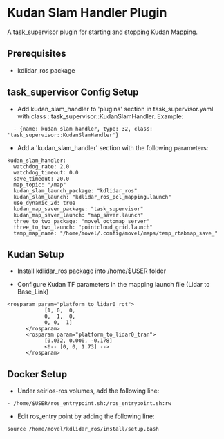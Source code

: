 # Kudan Slam Handler Plugin
A task\_supervisor plugin for starting and stopping Kudan Mapping.

## Prerequisites
* kdlidar_ros package

## task\_supervisor Config Setup

* Add kudan\_slam\_handler to 'plugins' section in task\_supervisor.yaml with class : task\_supervisor::KudanSlamHandler. Example:

```
  - {name: kudan_slam_handler, type: 32, class: 'task_supervisor::KudanSlamHandler'}
```

* Add a 'kudan_slam_handler' section with the following parameters:
```
kudan_slam_handler:
  watchdog_rate: 2.0
  watchdog_timeout: 0.0
  save_timeout: 20.0
  map_topic: "/map"
  kudan_slam_launch_package: "kdlidar_ros"
  kudan_slam_launch: "kdlidar_ros_pcl_mapping.launch"
  use_dynamic_2d: true
  kudan_map_saver_package: "task_supervisor"
  kudan_map_saver_launch: "map_saver.launch"
  three_to_two_package: "movel_octomap_server"
  three_to_two_launch: "pointcloud_grid.launch"
  temp_map_name: "/home/movel/.config/movel/maps/temp_rtabmap_save_"
```
## Kudan Setup
* Install kdlidar_ros package into /home/$USER folder

* Configure Kudan TF parameters in the mapping launch file (Lidar to Base_Link)
```
<rosparam param="platform_to_lidar0_rot">
            [1, 0,  0,
            0,  1,  0,
            0, 0,  1]
      </rosparam>
      <rosparam param="platform_to_lidar0_tran">
            [0.032, 0.000, -0.178]
            <!-- [0, 0, 1.73] -->
      </rosparam>
```

## Docker Setup
* Under seirios-ros volumes, add the following line:
```
- /home/$USER/ros_entrypoint.sh:/ros_entrypoint.sh:rw  
```

* Edit ros_entry point by adding the following line:
```
source /home/movel/kdlidar_ros/install/setup.bash
```